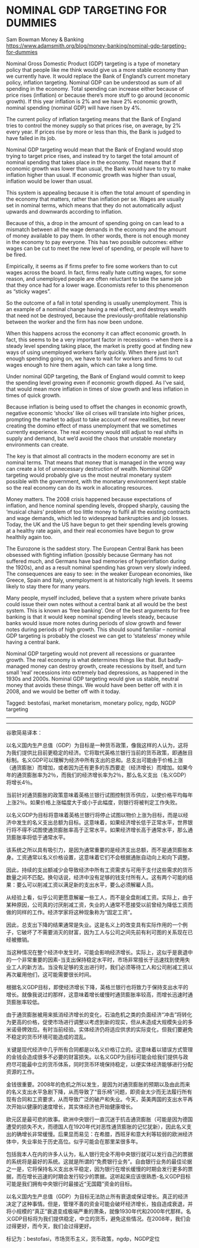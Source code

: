 # NOMINAL GDP TARGETING FOR DUMMIES

Sam Bowman  Money & Banking   
https://www.adamsmith.org/blog/money-banking/nominal-gdp-targeting-for-dummies


Nominal Gross Domestic Product (GDP) targeting is a type of monetary policy that people like me think would give us a more stable economy than we currently have. It would replace the Bank of England’s current monetary policy, inflation targeting. Nominal GDP can be understood as sum of all spending in the economy. Total spending can increase either because of price rises (inflation) or because there’s more stuff to go around (economic growth). If this year inflation is 2% and we have 2% economic growth, nominal spending (nominal GDP) will have risen by 4%.

The current policy of inflation targeting means that the Bank of England tries to control the money supply so that prices rise, on average, by 2% every year. If prices rise by more or less than this, the Bank is judged to have failed in its job.

Nominal GDP targeting would mean that the Bank of England would stop trying to target price rises, and instead try to target the total amount of nominal spending that takes place in the economy. That means that if economic growth was lower than usual, the Bank would have to try to make inflation higher than usual. If economic growth was higher than usual, inflation would be lower than usual.

This system is appealing because it is often the total amount of spending in the economy that matters, rather than inflation per se. Wages are usually set in nominal terms, which means that they do not automatically adjust upwards and downwards according to inflation.

Because of this, a drop in the amount of spending going on can lead to a mismatch between all the wage demands in the economy and the amount of money available to pay them. In other words, there is not enough money in the economy to pay everyone. This has two possible outcomes: either wages can be cut to meet the new level of spending, or people will have to be fired.

Empirically, it seems as if firms prefer to fire some workers than to cut wages across the board. In fact, firms really hate cutting wages, for some reason, and unemployed people are often reluctant to take the same job that they once had for a lower wage. Economists refer to this phenomenon as “sticky wages”.

So the outcome of a fall in total spending is usually unemployment. This is an example of a nominal change having a real effect, and destroys wealth that need not be destroyed, because the previously-profitable relationship between the worker and the firm has now been undone.

When this happens across the economy it can affect economic growth. In fact, this seems to be a very important factor in recessions – when there is a steady level spending taking place, the market is pretty good at finding new ways of using unemployed workers fairly quickly. When there just isn’t enough spending going on, we have to wait for workers and firms to cut wages enough to hire them again, which can take a long time.

Under nominal GDP targeting, the Bank of England would commit to keep the spending level growing even if economic growth dipped. As I've said, that would mean more inflation in times of slow growth and less inflation in times of quick growth.

Because inflation is being used to offset the changes in economic growth, negative economic ‘shocks’ like oil crises will translate into higher prices, prompting the market to adjust to take account of new realities, but never creating the domino effect of mass unemployment that we sometimes currently experience. The real economy would still adjust to real shifts in supply and demand, but we’d avoid the chaos that unstable monetary environments can create.

The key is that almost all contracts in the modern economy are set in nominal terms. That means that money that is managed in the wrong way can create a lot of unnecessary destruction of wealth. Nominal GDP targeting would probably give us the most neutral monetary system possible with the government, with the monetary environment kept stable so the real economy can do its work in allocating resources.

Money matters. The 2008 crisis happened because expectations of inflation, and hence nominal spending levels, dropped sharply, causing the ‘musical chairs’ problem of too little money to fulfil all the existing contracts and wage demands, which led to widespread bankruptcies and job losses. Today, the UK and the US have begun to get their spending levels growing at a healthy rate again, and their real economies have begun to grow healthily again too.

The Eurozone is the saddest story. The European Central Bank has been obsessed with fighting inflation (possibly because Germany has not suffered much, and Germans have bad memories of hyperinflation during the 1920s), and as a result nominal spending has grown very slowly indeed. The consequences are easy to see: in the weaker European economies, like Greece, Spain and Italy, unemployment is at historically high levels. It seems likely to stay there for many years.

Many people, myself included, believe that a system where private banks could issue their own notes without a central bank at all would be the best system. This is known as ‘free banking’. One of the best arguments for free banking is that it would keep nominal spending levels steady, because banks would issue more notes during periods of slow growth and fewer notes during periods of high growth. This should sound familiar – nominal GDP targeting is probably the closest we can get to ‘stateless’ money while having a central bank.

Nominal GDP targeting would not prevent all recessions or guarantee growth. The real economy is what determines things like that. But badly-managed money can destroy growth, create recessions by itself, and turn small ‘real’ recessions into extremely bad depressions, as happened in the 1930s and 2000s. Nominal GDP targeting would give us stable, neutral money that avoids these things. We would have been better off with it in 2008, and we would be better off with it today.

Tagged: bestofasi, market monetarism, monetary policy, ngdp, NGDP targeting


-------------------------
-------------------------
谷歌简易译本：

以名义国内生产总值（GDP）为目标是一种货币政策，像我这样的人认为，这将为我们提供比目前更稳定的经济。它将取代英格兰银行当前的货币政策，即通胀目标制。名义GDP可以理解为经济中所有支出的总和。总支出可能由于价格上涨（通货膨胀）而增加，或者因为还有更多的东西要走（经济增长）而增加。如果今年的通货膨胀率为2％，而我们的经济增长率为2％，那么名义支出（名义GDP）将增长4％。

当前针对通货膨胀的政策意味着英格兰银行试图控制货币供应，以使价格平均每年上涨2％。如果价格上涨幅度大于或小于此幅度，则银行将被判定工作失败。

以名义GDP为目标将意味着英格兰银行将停止试图以物价上涨为目标，而是以经济中发生的名义支出总额为目标。这意味着，如果经济增长低于正常水平，世界银行将不得不试图使通货膨胀率高于正常水平。如果经济增长高于通常水平，那么通货膨胀率将低于通常水平。

该系统之所以具有吸引力，是因为通常重要的是经济支出总额，而不是通货膨胀本身。工资通常以名义价格设置，这意味着它们不会根据通胀自动向上和向下调整。

因此，持续的支出额减少会导致经济中所有工资需求与可用于支付这些需求的货币数量之间不匹配。换句话说，经济中没有足够的钱支付所有人。这有两个可能的结果：要么可以削减工资以满足新的支出水平，要么必须解雇人员。

从经验上看，似乎公司更愿意解雇一些工人，而不是全盘削减工资。实际上，由于某种原因，公司真的讨厌削减工资，失业的人通常不愿接受以前曾经为降低工资而做的同样的工作。经济学家将这种现象称为“固定工资”。

因此，总支出下降的结果通常是失业。这是名义上的改变具有实际作用的一个例子，它破坏了不需要消灭的财富，因为工人与公司之间先前有利可图的关系现在已经被撤销。

当这种情况在整个经济中发生时，可能会影响经济增长。实际上，这似乎是衰退中的一个非常重要的因素-当支出保持稳定水平时，市场非常擅长于迅速找到使用失业工人的新方法。当没有足够的支出进行时，我们必须等待工人和公司削减工资以再次雇用他们，这可能需要很长时间。

根据名义GDP目标，即使经济增长下降，英格兰银行也将致力于保持支出水平的增长。就像我说过的那样，这意味着增长缓慢时通货膨胀率较高，而增长迅速时通货膨胀率较低。

由于通货膨胀被用来抵消经济增长的变化，石油危机之类的负面经济“冲击”将转化为更高的价格，促使市场进行调整以考虑到新的现实，但从未造成大规模失业的多米诺骨牌效应。有时当前经验。实体经济仍将适应供求的实际变化，但我们要避免不稳定的货币环境可能造成的混乱。

关键是现代经济中几乎所有合同都是以名义价格订立的。这意味着以错误方式管理的金钱会造成很多不必要的财富损失。以名义GDP为目标可能会给我们提供与政府尽可能最中立的货币体系，同时货币环境保持稳定，以便实体经济能够进行分配资源的工作。

金钱很重要。2008年的危机之所以发生，是因为对通货膨胀的预期以及由此而来的名义支出水平急剧下降，从而导致了“音乐椅”问题，即资金太少而无法履行所有现有合同和工资要求，从而导致广泛的破产和失业。今天，英美两国的支出水平再次开始以健康的速度增长，其实体经济也开始健康增长。

欧元区是最可悲的故事。欧洲中央银行一直沉迷于抗击通货膨胀（可能是因为德国遭受的损失不大，而德国人在1920年代对恶性通货膨胀的记忆犹新），因此名义支出的确增长非常缓慢。后果显而易见：在希腊，西班牙和意大利等较弱的欧洲经济体中，失业率处于历史高位。似乎可能会在那里呆很多年。

包括我本人在内的许多人认为，私人银行完全不用中央银行就可以发行自己的票据的系统将是最好的系统。这就是所谓的“免费银行业务”。自由银行业务的最佳论据之一是，它将保持名义支出水平稳定，因为银行在增长缓慢的时期会发行更多的票据，而在增长迅速的时期会发行较少的票据。这听起来应该很熟悉-名义GDP目标可能是我们拥有中央银行时最接近“无国籍”资金的目标。

以名义国内生产总值（GDP）为目标无法防止所有衰退或保证增长。真正的经济决定了这种事情。但是，管理不善的资金可能会破坏经济增长，独自造成衰退，并将小规模的“真正”衰退变成极端严重的萧条，就像1930年代和2000年代那样。名义GDP目标将为我们提供稳定，中立的货币，避免这些情况。在2008年，我们会过得更好，而今天，我们会过得更好。

标记为：bestofasi，市场货币主义，货币政策，ngdp，NGDP定位


